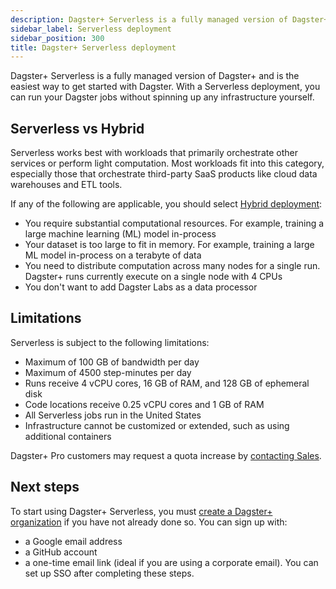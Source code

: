 ```yaml
---
description: Dagster+ Serverless is a fully managed version of Dagster+ and is the easiest way to get started with Dagster.
sidebar_label: Serverless deployment
sidebar_position: 300
title: Dagster+ Serverless deployment
---
```


Dagster+ Serverless is a fully managed version of Dagster+ and is the easiest way to get started with Dagster. With a Serverless deployment, you can run your Dagster jobs without spinning up any infrastructure yourself.

## Serverless vs Hybrid

Serverless works best with workloads that primarily orchestrate other services or perform light computation. Most workloads fit into this category, especially those that orchestrate third-party SaaS products like cloud data warehouses and ETL tools.

If any of the following are applicable, you should select [Hybrid deployment](/deployment/dagster-plus/hybrid/):

- You require substantial computational resources. For example, training a large machine learning (ML) model in-process
- Your dataset is too large to fit in memory. For example, training a large ML model in-process on a terabyte of data
- You need to distribute computation across many nodes for a single run. Dagster+ runs currently execute on a single node with 4 CPUs
- You don't want to add Dagster Labs as a data processor

## Limitations

Serverless is subject to the following limitations:

- Maximum of 100 GB of bandwidth per day
- Maximum of 4500 step-minutes per day
- Runs receive 4 vCPU cores, 16 GB of RAM, and 128 GB of ephemeral disk
- Code locations receive 0.25 vCPU cores and 1 GB of RAM
- All Serverless jobs run in the United States
- Infrastructure cannot be customized or extended, such as using additional containers

Dagster+ Pro customers may request a quota increase by [contacting Sales](https://dagster.io/contact).

## Next steps

To start using Dagster+ Serverless, you must [create a Dagster+ organization](https://dagster.plus/signup) if you have not already done so. You can sign up with:

- a Google email address
- a GitHub account
- a one-time email link (ideal if you are using a corporate email). You can set up SSO after completing these steps.
